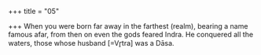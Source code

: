 +++
title = "05"

+++
When you were born far away in the farthest (realm), bearing a name  famous afar,
from then on even the gods feared Indra. He conquered all the waters,  those whose husband [=Vr̥tra] was a Dāsa.